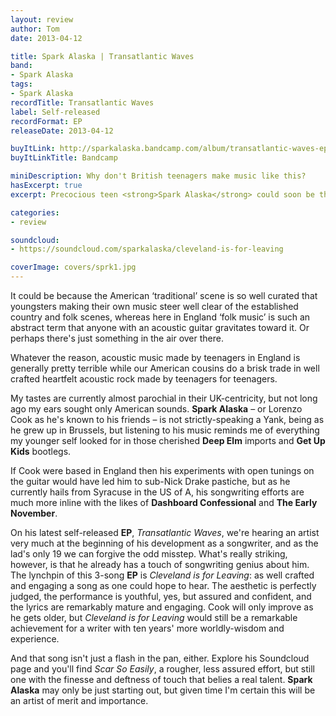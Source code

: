 ```yaml
---
layout: review
author: Tom
date: 2013-04-12

title: Spark Alaska | Transatlantic Waves
band:
- Spark Alaska
tags:
- Spark Alaska
recordTitle: Transatlantic Waves
label: Self-released
recordFormat: EP
releaseDate: 2013-04-12

buyItLink: http://sparkalaska.bandcamp.com/album/transatlantic-waves-ep
buyItLinkTitle: Bandcamp

miniDescription: Why don't British teenagers make music like this?
hasExcerpt: true
excerpt: Precocious teen <strong>Spark Alaska</strong> could soon be the next ‘next big thing’ if these early efforts are anything to go by.

categories:
- review

soundcloud:
- https://soundcloud.com/sparkalaska/cleveland-is-for-leaving

coverImage: covers/sprk1.jpg
---
```


It could be because the American ‘traditional’ scene is so well curated that youngsters making their own music steer well clear of the established country and folk scenes, whereas here in England ‘folk music’ is such an abstract term that anyone with an acoustic guitar gravitates toward it. Or perhaps there's just something in the air over there.

Whatever the reason, acoustic music made by teenagers in England is generally pretty terrible while our American cousins do a brisk trade in well crafted heartfelt acoustic rock made by teenagers for teenagers.

My tastes are currently almost parochial in their UK-centricity, but not long ago my ears sought only American sounds. **Spark Alaska** – or Lorenzo Cook as he's known to his friends – is not strictly-speaking a Yank, being as he grew up in Brussels, but listening to his music reminds me of everything my younger self looked for in those cherished **Deep Elm** imports and **Get Up Kids** bootlegs.

If Cook were based in England then his experiments with open tunings on the guitar would have led him to sub-Nick Drake pastiche, but as he currently hails from Syracuse in the US of A, his songwriting efforts are much more inline with the likes of **Dashboard Confessional** and **The Early November**.

On his latest self-released **EP**, *Transatlantic Waves*, we're hearing an artist very much at the beginning of his development as a songwriter, and as the lad's only 19 we can forgive the odd misstep. What's really striking, however, is that he already has a touch of songwriting genius about him. The lynchpin of this 3-song **EP** is *Cleveland is for Leaving*: as well crafted and engaging a song as one could hope to hear. The aesthetic is perfectly judged, the performance is youthful, yes, but assured and confident, and the lyrics are remarkably mature and engaging. Cook will only improve as he gets older, but *Cleveland is for Leaving* would still be a remarkable achievement for a writer with ten years' more worldly-wisdom and experience.

And that song isn't just a flash in the pan, either. Explore his Soundcloud page and you'll find *Scar So Easily*, a rougher, less assured effort, but still one with the finesse and deftness of touch that belies a real talent. **Spark Alaska** may only be just starting out, but given time I'm certain this will be an artist of merit and importance.